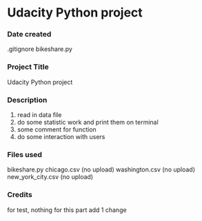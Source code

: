 # Udacity Python project

### Date created
.gitignore
bikeshare.py

### Project Title
Udacity Python project

### Description
1. read in data file
2. do some statistic work and print them on terminal
3. some comment for function
4. do some interaction with users

### Files used
bikeshare.py
chicago.csv (no upload)
washington.csv (no upload)
new_york_city.csv (no upload)

### Credits
for test, nothing for this part
add 1 change


